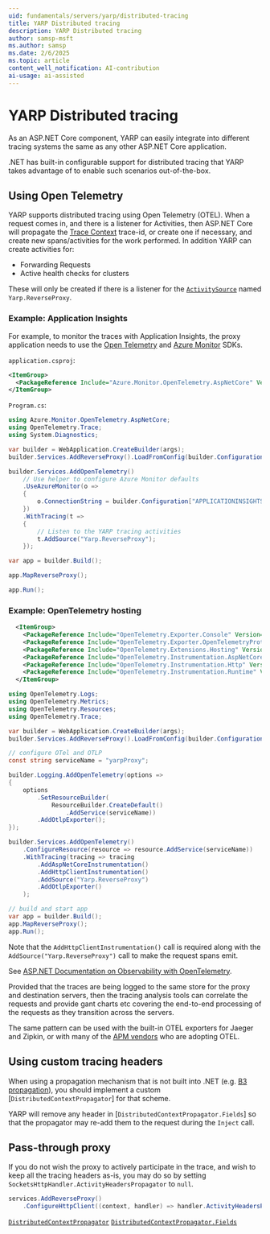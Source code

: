 ```yaml
---
uid: fundamentals/servers/yarp/distributed-tracing
title: YARP Distributed tracing
description: YARP Distributed tracing
author: samsp-msft
ms.author: samsp
ms.date: 2/6/2025
ms.topic: article
content_well_notification: AI-contribution
ai-usage: ai-assisted
---
```


# YARP Distributed tracing

As an ASP.NET Core component, YARP can easily integrate into different tracing systems the same as any other ASP.NET Core application.

.NET has built-in configurable support for distributed tracing that YARP takes advantage of to enable such scenarios out-of-the-box.

## Using Open Telemetry

YARP supports distributed tracing using Open Telemetry (OTEL). When a request comes in, and there is a listener for Activities, then ASP.NET Core will propagate the [Trace Context](https://www.w3.org/TR/trace-context) trace-id, or create one if necessary, and create new spans/activities for the work performed.
In addition YARP can create activities for:

* Forwarding Requests
* Active health checks for clusters

These will only be created if there is a listener for the [`ActivitySource`](/dotnet/core/diagnostics/distributed-tracing-instrumentation-walkthroughs#activitysource) named `Yarp.ReverseProxy`.

### Example: Application Insights

For example, to monitor the traces with Application Insights, the proxy application needs to use the [Open Telemetry](https://github.com/open-telemetry/opentelemetry-dotnet/blob/main/src/OpenTelemetry/README.md) and [Azure Monitor](https://github.com/Azure/azure-sdk-for-net/blob/main/sdk/monitor/Azure.Monitor.OpenTelemetry.AspNetCore/README.md) SDKs.

`application.csproj`:

```xml
<ItemGroup>
  <PackageReference Include="Azure.Monitor.OpenTelemetry.AspNetCore" Version="1.0.0-beta.3" />
</ItemGroup>
```

`Program.cs`:

```csharp
using Azure.Monitor.OpenTelemetry.AspNetCore;
using OpenTelemetry.Trace;
using System.Diagnostics;

var builder = WebApplication.CreateBuilder(args);
builder.Services.AddReverseProxy().LoadFromConfig(builder.Configuration.GetSection("ReverseProxy"));

builder.Services.AddOpenTelemetry()
    // Use helper to configure Azure Monitor defaults
    .UseAzureMonitor(o =>
    {
        o.ConnectionString = builder.Configuration["APPLICATIONINSIGHTS_CONNECTION_STRING"];
    })
    .WithTracing(t =>
    {
        // Listen to the YARP tracing activities
        t.AddSource("Yarp.ReverseProxy");
    });

var app = builder.Build();

app.MapReverseProxy();

app.Run();

```

### Example: OpenTelemetry hosting

```xml
  <ItemGroup>
    <PackageReference Include="OpenTelemetry.Exporter.Console" Version="1.7.0" />
    <PackageReference Include="OpenTelemetry.Exporter.OpenTelemetryProtocol" Version="1.7.0" />
    <PackageReference Include="OpenTelemetry.Extensions.Hosting" Version="1.7.0" />
    <PackageReference Include="OpenTelemetry.Instrumentation.AspNetCore" Version="1.7.0" />
    <PackageReference Include="OpenTelemetry.Instrumentation.Http" Version="1.7.0" />
    <PackageReference Include="OpenTelemetry.Instrumentation.Runtime" Version="1.7.0" />
  </ItemGroup>
```

```csharp
using OpenTelemetry.Logs;
using OpenTelemetry.Metrics;
using OpenTelemetry.Resources;
using OpenTelemetry.Trace;

var builder = WebApplication.CreateBuilder(args);
builder.Services.AddReverseProxy().LoadFromConfig(builder.Configuration.GetSection("ReverseProxy"));

// configure OTel and OTLP
const string serviceName = "yarpProxy";

builder.Logging.AddOpenTelemetry(options =>
{
    options
        .SetResourceBuilder(
            ResourceBuilder.CreateDefault()
                .AddService(serviceName))
        .AddOtlpExporter();
});

builder.Services.AddOpenTelemetry()
    .ConfigureResource(resource => resource.AddService(serviceName))
    .WithTracing(tracing => tracing
        .AddAspNetCoreInstrumentation()
        .AddHttpClientInstrumentation()
        .AddSource("Yarp.ReverseProxy") 
        .AddOtlpExporter()
    );

// build and start app
var app = builder.Build();
app.MapReverseProxy();
app.Run();
```

Note that the `AddHttpClientInstrumentation()` call is required along with the `AddSource("Yarp.ReverseProxy")` call to make the request spans emit.

See [ASP.NET Documentation on Observability with OpenTelemetry](/dotnet/core/diagnostics/observability-with-otel).


Provided that the traces are being logged to the same store for the proxy and destination servers, then the tracing analysis tools can correlate the requests and provide gant charts etc covering the end-to-end processing of the requests as they transition across the servers.

The same pattern can be used with the built-in OTEL exporters for Jaeger and Zipkin, or with many of the [APM vendors](https://opentelemetry.io/ecosystem/vendors/) who are adopting OTEL.

## Using custom tracing headers

When using a propagation mechanism that is not built into .NET (e.g. [B3 propagation]), you should implement a custom [`DistributedContextPropagator`] for that scheme.

YARP will remove any header in [`DistributedContextPropagator.Fields`] so that the propagator may re-add them to the request during the `Inject` call.

## Pass-through proxy

If you do not wish the proxy to actively participate in the trace, and wish to keep all the tracing headers as-is, you may do so by setting `SocketsHttpHandler.ActivityHeadersPropagator` to `null`.

```csharp
services.AddReverseProxy()
    .ConfigureHttpClient((context, handler) => handler.ActivityHeadersPropagator = null);
```

[B3 propagation]: https://github.com/openzipkin/b3-propagation
[`DistributedContextPropagator`](/dotnet/api/system.diagnostics.distributedcontextpropagator)
[`DistributedContextPropagator.Fields`](/dotnet/api/system.diagnostics.distributedcontextpropagator.fields)
